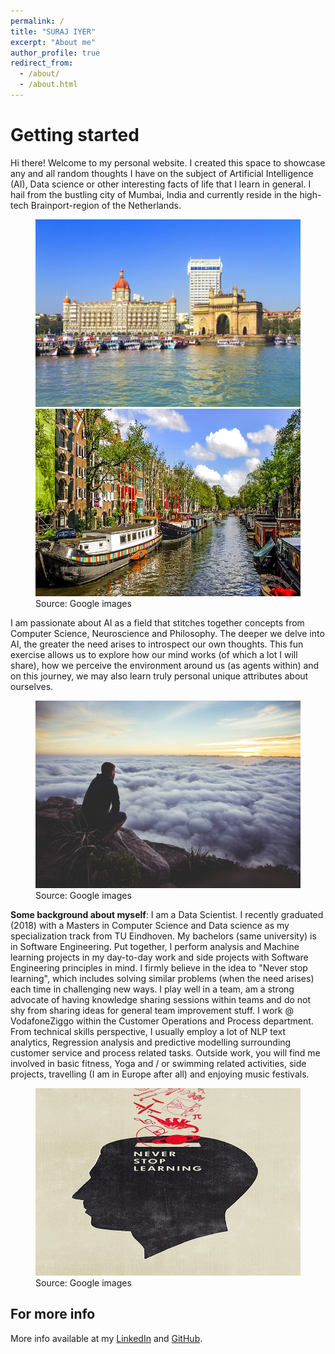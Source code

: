 ```yaml
---
permalink: /
title: "SURAJ IYER"
excerpt: "About me"
author_profile: true
redirect_from: 
  - /about/
  - /about.html
---
```


Getting started
======

Hi there! Welcome to my personal website. I created this space to showcase any and all random thoughts I have on the subject of Artificial Intelligence (AI), Data science or other interesting facts of life that I learn in general. I hail from the bustling city of Mumbai, India and currently reside in the high-tech Brainport-region of the Netherlands.

<figure class="half" style="align-items: flex-end">
    <img width="500" height="300" src="/images/mumbai.jpg">
    <img width="500" height="300" src="/images/amsterdam.jpg">
    <figcaption>Source: Google images</figcaption>
</figure>

I am passionate about AI as a field that stitches together concepts from Computer Science, Neuroscience and Philosophy. The deeper we delve into AI, the greater the need arises to introspect our own thoughts. This fun exercise allows us to explore how our mind works (of which a lot I will share), how we perceive the environment around us (as agents within) and on this journey, we may also learn truly personal unique attributes about ourselves.

<figure class="align-center">
    <img width="500" height="300" src="/images/introspection.jpg">
    <figcaption>Source: Google images</figcaption>
</figure>

**Some background about myself**: I am a Data Scientist. I recently graduated (2018) with a Masters in Computer Science and Data science as my specialization track from TU Eindhoven. My bachelors (same university) is in Software Engineering. Put together, I perform analysis and Machine learning projects in my day-to-day work and side projects with Software Engineering principles in mind. I firmly believe in the idea to "Never stop learning", which includes solving similar problems (when the need arises) each time in challenging new ways. I play well in a team, am a strong advocate of having knowledge sharing sessions within teams and do not shy from sharing ideas for general team improvement stuff. I work @ VodafoneZiggo within the Customer Operations and Process department. From technical skills perspective, I usually employ a lot of NLP text analytics, Regression analysis and predictive modelling surrounding customer service and process related tasks. Outside work, you will find me involved in basic fitness, Yoga and / or swimming related activities, side projects, travelling (I am in Europe after all) and enjoying music festivals.

<figure class="align-center">
    <img width="500" height="300" src="/images/neverstoplearning.jpg">
    <figcaption>Source: Google images</figcaption>
</figure>

For more info
------
More info available at my [LinkedIn](https://www.linkedin.com/in/surajiyernl/) and [GitHub](https://github.com/surajiyer).